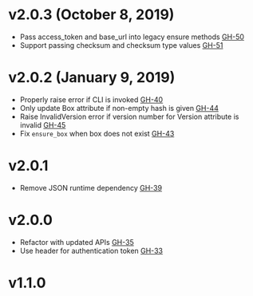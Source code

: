 # v2.0.3 (October 8, 2019)

* Pass access_token and base_url into legacy ensure methods [GH-50](https://github.com/hashicorp/vagrant_cloud/pull/50)
* Support passing checksum and checksum type values [GH-51](https://github.com/hashicorp/vagrant_cloud/pull/51)

# v2.0.2 (January 9, 2019)

* Properly raise error if CLI is invoked [GH-40](https://github.com/hashicorp/vagrant_cloud/pull/40)
* Only update Box attribute if non-empty hash is given [GH-44](https://github.com/hashicorp/vagrant_cloud/pull/44)
* Raise InvalidVersion error if version number for Version attribute is invalid [GH-45](https://github.com/hashicorp/vagrant_cloud/pull/45)
* Fix `ensure_box` when box does not exist [GH-43](https://github.com/hashicorp/vagrant_cloud/pull/43)

# v2.0.1

* Remove JSON runtime dependency [GH-39](https://github.com/hashicorp/vagrant_cloud/pull/39)

# v2.0.0

* Refactor with updated APIs [GH-35](https://github.com/hashicorp/vagrant_cloud/pull/35)
* Use header for authentication token [GH-33](https://github.com/hashicorp/vagrant_cloud/pull/33)

# v1.1.0
